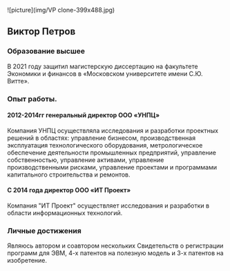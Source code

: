 ![picture](img/VP clone-399x488.jpg)

## Виктор Петров
### Образование высшее
В 2021 году защитил магистерскую диссертацию на факультете Экономики и финансов в «Московском университете имени С.Ю. Витте». 

### Опыт работы.
#### 2012-2014гг генеральный директор ООО «УНПЦ» 
Компания УНПЦ осуществляла исследования и разработки проектных решений в областях: управление бизнесом, производственная эксплуатация технологического оборудования, метрологическое обеспечение деятельности промышленных предприятий, управление собственностью, управление активами, управление производственными рисками, управление проектами и программами капитального строительства и ремонтов.

#### С 2014 года директор ООО «ИТ Проект»
Компания "ИТ Проект" осуществляет исследования и разработки в области информационных   технологий.

### Личные достижения
Являюсь автором и соавтором нескольких Свидетельств о регистрации программ для ЭВМ, 4-х патентов на полезную модель и 3-х патентов на изобретение.
